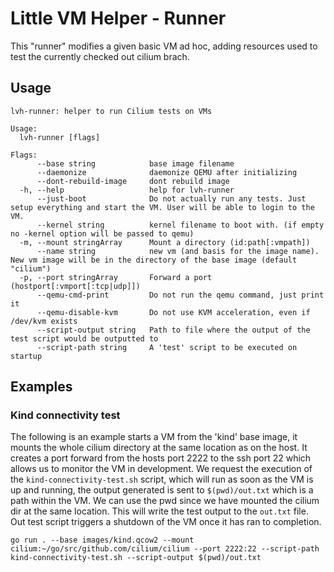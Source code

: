 # Little VM Helper - Runner

This "runner" modifies a given basic VM ad hoc, adding resources used to test the currently checked out cilium brach.

## Usage

```
lvh-runner: helper to run Cilium tests on VMs

Usage:
  lvh-runner [flags]

Flags:
      --base string            base image filename
      --daemonize              daemonize QEMU after initializing
      --dont-rebuild-image     dont rebuild image
  -h, --help                   help for lvh-runner
      --just-boot              Do not actually run any tests. Just setup everything and start the VM. User will be able to login to the VM.
      --kernel string          kernel filename to boot with. (if empty no -kernel option will be passed to qemu)
  -m, --mount stringArray      Mount a directory (id:path[:vmpath])
      --name string            new vm (and basis for the image name). New vm image will be in the directory of the base image (default "cilium")
  -p, --port stringArray       Forward a port (hostport[:vmport[:tcp|udp]])
      --qemu-cmd-print         Do not run the qemu command, just print it
      --qemu-disable-kvm       Do not use KVM acceleration, even if /dev/kvm exists
      --script-output string   Path to file where the output of the test script would be outputted to
      --script-path string     A 'test' script to be executed on startup
```

## Examples
### Kind connectivity test

The following is an example starts a VM from the 'kind' base image, it mounts the whole cilium directory at the same
location as on the host. It creates a port forward from the hosts port 2222 to the ssh port 22 which allows us to monitor
the VM in development. We request the execution of the `kind-connectivity-test.sh` script, which will run as soon as the
VM is up and running, the output generated is sent to `$(pwd)/out.txt` which is a path within the VM. We can use the pwd
since we have mounted the cilium dir at the same location. This will write the test output to the `out.txt` file. 
Out test script triggers a shutdown of the VM once it has ran to completion.

`go run . --base images/kind.qcow2 --mount cilium:~/go/src/github.com/cilium/cilium --port 2222:22 --script-path kind-connectivity-test.sh --script-output $(pwd)/out.txt`

